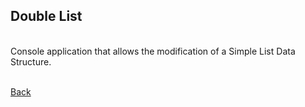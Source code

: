 ## Double List
<br/>
Console application that allows the modification of a Simple List Data Structure.

<br/>[Back](https://github.com/ManuCanedo/DailyCodingChallenges-Cpp) 
